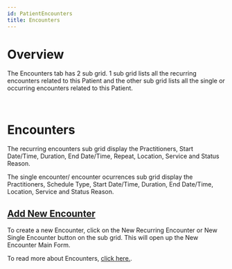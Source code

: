 ```yaml
---
id: PatientEncounters
title: Encounters
---
```

# Overview

The Encounters tab has 2 sub grid. 1 sub grid lists all the recurring encounters related to this Patient and the other sub grid lists all the single or occurring encounters related to this Patient.

<br />

# Encounters 

The recurring encounters sub grid display the Practitioners, Start Date/Time, Duration, End Date/Time, Repeat, Location, Service and Status Reason.

The single encounter/ encounter ocurrences sub grid display the Practitioners, Schedule Type, Start Date/Time, Duration, End Date/Time, Location, Service and Status Reason.

 ## <u> Add New Encounter </u>
 
 To create a new Encounter, click on the New Recurring Encounter or New Single Encounter button on the sub grid. This will open up the New Encounter Main Form.

 To read more about Encounters, [click here.](/docs/Encounters/RecurringEncounters.md). 